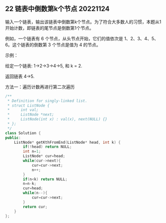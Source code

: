 ## 22 链表中倒数第k个节点 20221124

输入一个链表，输出该链表中倒数第k个节点。为了符合大多数人的习惯，本题从1开始计数，即链表的尾节点是倒数第1个节点。

例如，一个链表有 6 个节点，从头节点开始，它们的值依次是 1、2、3、4、5、6。这个链表的倒数第 3 个节点是值为 4 的节点。

 

示例：

给定一个链表: 1->2->3->4->5, 和 k = 2.

返回链表 4->5.


方法一：遍历计数再进行第二次遍历

```c++
/**
 * Definition for singly-linked list.
 * struct ListNode {
 *     int val;
 *     ListNode *next;
 *     ListNode(int x) : val(x), next(NULL) {}
 * };
 */
class Solution {
public:
    ListNode* getKthFromEnd(ListNode* head, int k) {
        if(!head) return NULL;
        int n=1;
        ListNode* cur=head;
        while(cur->next){
            cur=cur->next;
            n++;
        }
        if(n<k) return NULL;
        n=n-k;
        cur=head;
        while(n--){
            cur=cur->next;
        }
        return cur;
    }
};
```

